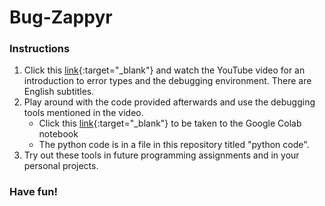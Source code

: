 # Bug-Zappyr

### Instructions

1. Click this [link](https://youtu.be/U2FPzPUrAns){:target="_blank"} and watch the YouTube video for an introduction to error types and the debugging environment. There are English subtitles.
2. Play around with the code provided afterwards and use the debugging tools mentioned in the video.
   - Click this [link](https://colab.research.google.com/drive/113neIDXX8oIBl-38SVIwCEwZWsYZDJVr){:target="_blank"} to be taken to the Google Colab notebook
   - The python code is in a file in this repository titled "python code".
3. Try out these tools in future programming assignments and in your personal projects.

### Have fun!
